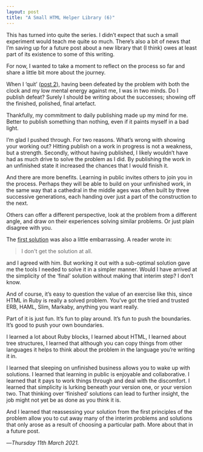 ```yaml
---
layout: post
title: "A Small HTML Helper Library (6)"
---
```


This has turned into quite the series. I didn’t expect that such a small experiment would teach me quite so much. There’s also a bit of news that I’m saving up for a future post about a new library that (I think) owes at least part of its existence to some of this writing.

For now, I wanted to take a moment to reflect on the process so far and share a little bit more about the journey.

When I ‘quit’ ([post 2][shl2]), having been defeated by the problem with both the clock and my low mental energy against me, I was in two minds. Do I publish defeat? Surely I should be writing about the successes; showing off the finished, polished, final artefact. 

Thankfully, my commitment to daily publishing made up my mind for me. Better to publish something than nothing, even if it paints myself in a bad light.

I’m glad I pushed through. For two reasons. What’s wrong with showing your working out? Hitting publish on a work in progress is not a weakness, but a strength. Secondly, without having published, I likely wouldn’t have had as much drive to solve the problem as I did. By publishing the work in an unfinished state it increased the chances that I would finish it.

And there are more benefits. Learning in public invites others to join you in the process. Perhaps they will be able to build on your unfinished work, in the same way that a cathedral in the middle ages was often built by three successive generations, each handing over just a part of the construction to the next.

Others can offer a different perspective, look at the problem from a different angle, and draw on their experiences solving similar problems. Or just plain disagree with you.

The [first solution][fs] was also a little embarrassing. A reader wrote in:

> I don't get the solution at all.

and I agreed with him. But working it out with a sub-optimal solution gave me the tools I needed to solve it in a simpler manner. Would I have arrived at the simplicity of the ‘final’ solution without making that interim step? I don’t know.

And of course, it’s easy to question the value of an exercise like this, since HTML in Ruby is really a solved problem. You’ve got the tried and trusted ERB, HAML, Slim, Markaby, anything you want really.

Part of it is just fun. It’s fun to play around. It’s fun to push the boundaries. It’s good to push your own boundaries. 

I learned a lot about Ruby blocks, I learned about HTML, I learned about tree structures, I learned that although you can copy things from other languages it helps to think about the problem in the language you’re writing it in. 

I learned that sleeping on unfinished business allows you to wake up with solutions. I learned that learning in public is enjoyable and collaborative. I learned that it pays to work things through and deal with the discomfort. I learned that simplicity is lurking beneath your version one, or your version two. That thinking over ‘finished’ solutions can lead to further insight, the job might not yet be as done as you think it is.

And I learned that reassessing your solution from the first principles of the problem allow you to cut away many of the interim problems and solutions that only arose as a result of choosing a particular path. More about that in a future post.

—*Thursday 11th March 2021.*


[shl2]: https://www.crossingtheruby.com/2021/03/07/a-small-html-helper-library-2.html
[fs]: https://www.crossingtheruby.com/2021/03/08/a-small-html-helper-library-3.html
